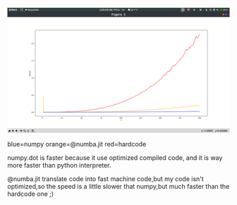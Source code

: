 ![](https://github.com/chenliTW/google-code-in/raw/master/time-bound-computation/result.png)

blue=numpy
orange=@numba.jit
red=hardcode

numpy.dot is faster because it use optimized compiled code, and it is way more faster than python interpreter.

@numba.jit translate code into fast machine code,but my code isn't optimized,so the speed is a little slower that numpy,but much faster than the hardcode one ;)
